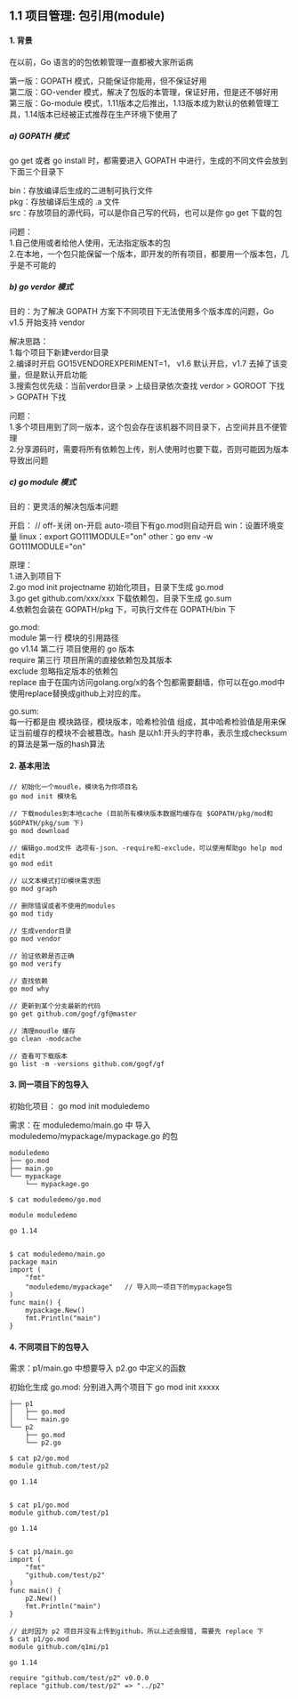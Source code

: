 ## 1.1 项目管理: 包引用(module)


#### 1. 背景

在以前，Go 语言的的包依赖管理一直都被大家所诟病      

第一版：GOPATH 模式，只能保证你能用，但不保证好用       
第二版：GO-vender 模式，解决了包版的本管理，保证好用，但是还不够好用      
第三版：Go-module 模式，1.11版本之后推出，1.13版本成为默认的依赖管理工具，1.14版本已经被正式推荐在生产环境下使用了     


##### a) GOPATH 模式

go get 或者 go install 时，都需要进入 GOPATH 中进行，生成的不同文件会放到下面三个目录下    

bin：存放编译后生成的二进制可执行文件     
pkg：存放编译后生成的 .a 文件     
src：存放项目的源代码，可以是你自己写的代码，也可以是你 go get 下载的包      

问题：     
1.自己使用或者给他人使用，无法指定版本的包      
2.在本地，一个包只能保留一个版本，即开发的所有项目，都要用一个版本包，几乎是不可能的    


##### b) go verdor 模式

目的：为了解决 GOPATH 方案下不同项目下无法使用多个版本库的问题，Go v1.5 开始支持 vendor        

解决思路：      
1.每个项目下新建verdor目录          
2.编译时开启 GO15VENDOREXPERIMENT=1， v1.6 默认开启，v1.7 去掉了该变量，但是默认开启功能          
3.搜索包优先级：当前verdor目录 > 上级目录依次查找 verdor > GOROOT 下找 > GOPATH 下找        

问题：     
1.多个项目用到了同一版本，这个包会存在该机器不同目录下，占空间并且不便管理            
2.分享源码时，需要将所有依赖包上传，别人使用时也要下载，否则可能因为版本导致出问题        


##### c) go module 模式 

目的：更灵活的解决包版本问题    

开启：
// off-关闭   on-开启   auto-项目下有go.mod则自动开启
win：设置环境变量
linux：export GO111MODULE="on"
other：go env -w GO111MODULE="on"     

原理：    
1.进入到项目下     
2.go mod init projectname   初始化项目，目录下生成 go.mod     
3.go get github.com/xxx/xxx 下载依赖包，目录下生成 go.sum      
4.依赖包会装在 GOPATH/pkg 下，可执行文件在 GOPATH/bin 下     


go.mod:     
module   第一行 模块的引用路径     
go v1.14 第二行 项目使用的 go 版本      
require  第三行 项目所需的直接依赖包及其版本     
exclude  忽略指定版本的依赖包       
replace  由于在国内访问golang.org/x的各个包都需要翻墙，你可以在go.mod中使用replace替换成github上对应的库。       

go.sum:     
每一行都是由 模块路径，模块版本，哈希检验值 组成，其中哈希检验值是用来保证当前缓存的模块不会被篡改。hash 是以h1:开头的字符串，表示生成checksum的算法是第一版的hash算法     



#### 2. 基本用法

```
// 初始化一个moudle，模块名为你项目名
go mod init 模块名

// 下载modules到本地cache (目前所有模块版本数据均缓存在 $GOPATH/pkg/mod和 ​$GOPATH/pkg/sum 下)
go mod download

// 编辑go.mod文件 选项有-json、-require和-exclude，可以使用帮助go help mod edit
go mod edit

// 以文本模式打印模块需求图
go mod graph

// 删除错误或者不使用的modules
go mod tidy

// 生成vendor目录
go mod vendor

// 验证依赖是否正确
go mod verify

// 查找依赖
go mod why

// 更新到某个分支最新的代码
go get github.com/gogf/gf@master

// 清理moudle 缓存
go clean -modcache

// 查看可下载版本
go list -m -versions github.com/gogf/gf

```

#### 3. 同一项目下的包导入

初始化项目： go mod init moduledemo 

需求：在 moduledemo/main.go 中 导入 moduledemo/mypackage/mypackage.go 的包   

```
moduledemo
├── go.mod
├── main.go
└── mypackage
    └── mypackage.go

$ cat moduledemo/go.mod

module moduledemo

go 1.14


$ cat moduledemo/main.go
package main
import (
	"fmt"
	"moduledemo/mypackage"   // 导入同一项目下的mypackage包
)
func main() {
	mypackage.New()
	fmt.Println("main")
}

```

#### 4. 不同项目下的包导入

需求：p1/main.go 中想要导入 p2.go 中定义的函数

初始化生成 go.mod: 分别进入两个项目下 go mod init xxxxx

```
├── p1
│   ├── go.mod
│   └── main.go
└── p2
    ├── go.mod
    └── p2.go

$ cat p2/go.mod
module github.com/test/p2

go 1.14


$ cat p1/go.mod
module github.com/test/p1

go 1.14


$ cat p1/main.go
import (
	"fmt"
	"github.com/test/p2"
)
func main() {
	p2.New()
	fmt.Println("main")
}

// 此时因为 p2 项目并没有上传到github，所以上述会报错, 需要先 replace 下
$ cat p1/go.mod
module github.com/q1mi/p1

go 1.14

require "github.com/test/p2" v0.0.0
replace "github.com/test/p2" => "../p2"
```

